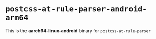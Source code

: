 # `postcss-at-rule-parser-android-arm64`

This is the **aarch64-linux-android** binary for `postcss-at-rule-parser`
